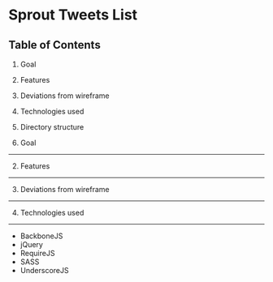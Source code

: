 Sprout Tweets List
=============
Table of Contents
---
1. Goal
2. Features
3. Deviations from wireframe
4. Technologies used
5. Directory structure

1. Goal
---

2. Features
---

3. Deviations from wireframe
---

4. Technologies used
---

* BackboneJS
* jQuery
* RequireJS
* SASS
* UnderscoreJS
